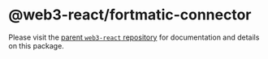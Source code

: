 # @web3-react/fortmatic-connector

Please visit the [parent `web3-react` repository](https://github.com/NoahZinsmeister/web3-react) for documentation and details on this package.
